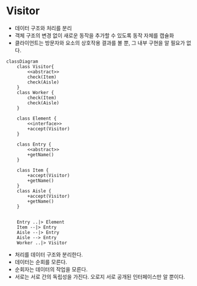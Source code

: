 # Visitor

- 데이터 구조와 처리를 분리
- 객체 구조의 변경 없이 새로운 동작을 추가할 수 있도록 동작 자체를 캡슐화
- 클라이언트는 방문자와 요소의 상호작용 결과를 볼 뿐, 그 내부 구현을 알 필요가 없다.


```mermaid
classDiagram
    class Visitor{
        <<abstract>>
        check(Item)
        check(Aisle)
    }
    class Worker {
        check(Item)
        check(Aisle)
    }
    
    class Element {
        <<interface>>
        +accept(Visitor)
    }
    
    class Entry {
        <<abstract>>
        +getName()
    }
    
    class Item {
        +accept(Visitor)
        +getName()
    }
    class Aisle {
        +accept(Visitor)
        +getName()
    }
    
    
    Entry ..|> Element
    Item --|> Entry
    Aisle --|> Entry
    Aisle --> Entry
    Worker ..|> Visitor
```
- 처리를 데이터 구조와 분리한다. 
- 데이터는 순회를 모른다. 
- 순회자는 데이터의 작업을 모른다. 
- 서로는 서로 간의 독립성을 가진다. 오로지 서로 공개된 인터페이스만 알 뿐이다.